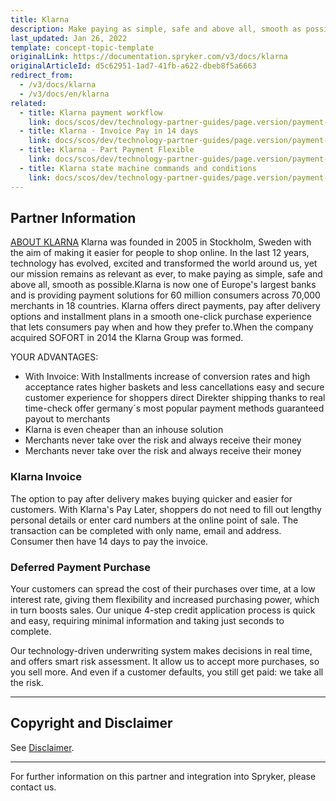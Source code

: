 ```yaml
---
title: Klarna
description: Make paying as simple, safe and above all, smooth as possible by integrating the Klarna payment into the Spryker Commerce OS.
last_updated: Jan 26, 2022
template: concept-topic-template
originalLink: https://documentation.spryker.com/v3/docs/klarna
originalArticleId: d5c62951-1ad7-41fb-a622-dbeb8f5a6663
redirect_from:
  - /v3/docs/klarna
  - /v3/docs/en/klarna
related:
  - title: Klarna payment workflow
    link: docs/scos/dev/technology-partner-guides/page.version/payment-partners/klarna/klarna-payment-workflow.html
  - title: Klarna - Invoice Pay in 14 days
    link: docs/scos/dev/technology-partner-guides/page.version/payment-partners/klarna/klarna-invoice-pay-in-14-days.html
  - title: Klarna - Part Payment Flexible
    link: docs/scos/dev/technology-partner-guides/page.version/payment-partners/klarna/klarna-part-payment-flexible.html
  - title: Klarna state machine commands and conditions
    link: docs/scos/dev/technology-partner-guides/page.version/payment-partners/klarna/klarna-state-machine-commands-and-conditions.html
---
```


## Partner Information

[ABOUT KLARNA](https://www.klarna.com/de/) 
Klarna was founded in 2005 in Stockholm, Sweden with the aim of making it easier for people to shop online. In the last 12 years, technology has evolved, excited and transformed the world around us, yet our mission remains as relevant as ever, to make paying as simple, safe and above all, smooth as possible.Klarna is now one of Europe's largest banks and is providing payment solutions for 60 million consumers across 70,000 merchants in 18 countries. Klarna offers direct payments, pay after delivery options and installment plans in a smooth one-click purchase experience that lets consumers pay when and how they prefer to.When the company acquired SOFORT in 2014 the Klarna Group was formed.

YOUR ADVANTAGES: 

* With Invoice:  With Installments increase of conversion rates and high acceptance rates  higher baskets and less cancellations easy and secure customer experience for shoppers  direct Direkter shipping thanks to real time-check offer germany´s most popular payment methods guaranteed payout to merchants 
* Klarna is even cheaper than an inhouse solution 
* Merchants never take over the risk and always receive their money 
* Merchants never take over the risk and always receive their money 

### Klarna Invoice

The option to pay after delivery makes buying quicker and easier for customers. With Klarna's Pay Later, shoppers do not need to fill out lengthy personal details or enter card numbers at the online point of sale. The transaction can be completed with only name, email and address. Consumer then have 14 days to pay the invoice.

### Deferred Payment Purchase

Your customers can spread the cost of their purchases over time, at a low interest rate, giving them flexibility and increased purchasing power, which in turn boosts sales. Our unique 4-step credit application process is quick and easy, requiring minimal information and taking just seconds to complete.

Our technology-driven underwriting system makes decisions in real time, and offers smart risk assessment. It allow us to accept more purchases, so you sell more. And even if a customer defaults, you still get paid: we take all the risk.

<!---
## DRAFT NOTE: THIS INFO IS HIDDEN TILL WE HAVE FINAL APPROVAL FROM KLARNA AND THE DEVELOPMENT IS COMPLETED.

The Klarna module provides two methods of payment:

1. [Part Payment – Flexible - Klarna](klarna-part-payment-flexible.htm)
2. [Invoice – Pay in 14 days - Klarna](klarna-invoice-pay-in-14-days.htm)

To Integrate Klarna payments, create and configure a Klarna merchant account.

We use state machines for handling and managing orders and payments. To integrate Klarna payments, a dedicated state machine should be created.

A basic and fully functional state machine is already available (KlarnaPayment01). You can use the same state machine or build a new one. In case a new state machine needs to be built, it is preferred to contact Klarna and confirm the new state machine design and functionality.

The [Klarna State Machine Commands and Conditions](klarna-state-machine.htm) trigger the operations exposed by the KlarnaFacade in order to perform the needed requests to Klarna.
-->

---

## Copyright and Disclaimer

See [Disclaimer](https://github.com/spryker/spryker-documentation).

---
For further information on this partner and integration into Spryker, please contact us.

<div class="hubspot-forms hubspot-forms--docs">
<div class="hubspot-form" id="hubspot-partners-1">
            <div class="script-embed" data-code="
                                            hbspt.forms.create({
				                                portalId: '2770802',
				                                formId: '163e11fb-e833-4638-86ae-a2ca4b929a41',
              	                                onFormReady: function() {
              		                                const hbsptInit = new CustomEvent('hbsptInit', {bubbles: true});
              		                                document.querySelector('#hubspot-partners-1').dispatchEvent(hbsptInit);
              	                                }
				                            });
            "></div>
</div>
</div>
